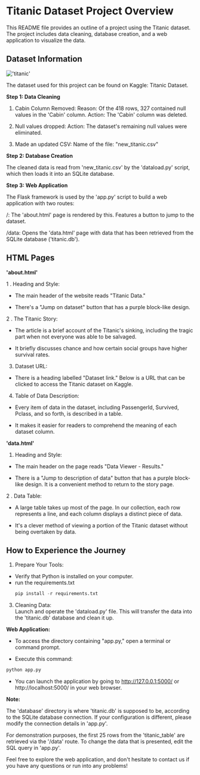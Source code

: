 # Titanic Dataset Project Overview 

This README file provides an outline of a project using the Titanic dataset. The project includes data cleaning, database creation, and a web application to visualize the data. 

## Dataset Information 

!['titanic'](https://wallpapers.com/images/hd/underwater-sunken-titanic-bat2e49s3bc1s45y.jpg)

The dataset used for this project can be found on Kaggle: Titanic Dataset. 

**Step 1: Data Cleaning**

1. Cabin Column Removed: 
Reason: Of the 418 rows, 327 contained null values in the 'Cabin' column. 
Action: The 'Cabin' column was deleted. 

2. Null values dropped: 
 Action: The dataset's remaining null values were eliminated. 

3. Made an updated CSV: 
 Name of the file: "new_titanic.csv" 

**Step 2: Database Creation** 

The cleaned data is read from 'new_titanic.csv' by the 'dataload.py' script, which then loads it into an SQLite database.  

 
**Step 3: Web Application** 

The Flask framework is used by the 'app.py' script to build a web application with two routes: 

  
/: The 'about.html' page is rendered by this. Features a button to jump to the dataset. 

  

/data: Opens the 'data.html' page with data that has been retrieved from the SQLite database ('titanic.db'). 

 

## HTML Pages 

**'about.html'** 

1 . Heading and Style: 

 - The main header of the website reads "Titanic Data."  

 - There's a "Jump on dataset" button that has a purple block-like design.  

2 . The Titanic Story: 

 - The article is a brief account of the Titanic's sinking, including the tragic part when not everyone was able to be salvaged.  

 - It briefly discusses chance and how certain social groups have higher survival rates. 

3. Dataset URL: 

 - There is a heading labelled "Dataset link." Below is a URL that can be clicked to access the Titanic dataset on Kaggle. 

4. Table of Data Description: 

 - Every item of data in the dataset, including PassengerId, Survived, Pclass, and so forth, is described in a table. 

 - It makes it easier for readers to comprehend the meaning of each dataset column. 

 

 

**'data.html'**  

1. Heading and Style: 

- The main header on the page reads "Data Viewer - Results." 

- There is a "Jump to description of data" button that has a purple block-like design. It is a convenient method to return to the story page. 

  

2 . Data Table:

- A large table takes up most of the page. In our collection, each row represents a line, and each column displays a distinct piece of data. 

- It's a clever method of viewing a portion of the Titanic dataset without being overtaken by data. 

 

## How to Experience the Journey 

 
1. Prepare Your Tools:  
- Verify that Python is installed on your computer.
- run the requirements.txt
   ```python
   pip install -r requirements.txt
   ```

3. Cleaning Data:  
Launch and operate the 'dataload.py' file. This will transfer the data into the 'titanic.db' database and clean it up. 

**Web Application:** 

- To access the directory containing "app.py," open a terminal or command prompt. 

- Execute this command: 
```python
python app.py
```

- You can launch the application by going to http://127.0.0.1:5000/ or http://localhost:5000/ in your web browser. 

**Note:** 

The 'database' directory is where 'titanic.db' is supposed to be, according to the SQLite database connection. If your configuration is different, please modify the connection details in 'app.py'. 
 

For demonstration purposes, the first 25 rows from the 'titanic_table' are retrieved via the '/data' route. To change the data that is presented, edit the SQL query in 'app.py'. 

 

Feel free to explore the web application, and don't hesitate to contact us if you have any questions or run into any problems! 
